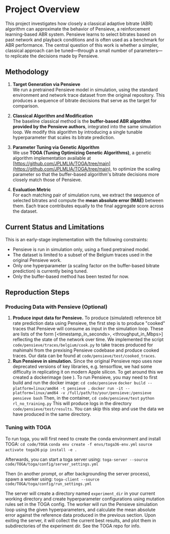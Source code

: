 # Project Overview

This project investigates how closely a classical adaptive bitrate (ABR) algorithm can approximate the behavior of Pensieve, a reinforcement learning-based ABR system. Pensieve learns to select bitrates based on past network and playback conditions and is often used as a benchmark for ABR performance. The central question of this work is whether a simpler, classical approach can be tuned—through a small number of parameters—to replicate the decisions made by Pensieve.

## Methodology

1. **Target Generation via Pensieve**  
   We run a pretrained Pensieve model in simulation, using the standard environment and network trace dataset from the original repository. This produces a sequence of bitrate decisions that serve as the target for comparison.

2. **Classical Algorithm and Modification**  
   The baseline classical method is the **buffer-based ABR algorithm provided by the Pensieve authors**, integrated into the same simulation loop. We modify this algorithm by introducing a single tunable hyperparameter that scales its bitrate prediction.

3. **Parameter Tuning via Genetic Algorithm**  
   We use **TOGA (Tuning Optimizing Genetic Algorithms)**, a genetic algorithm implementation available at [https://github.com/JPLMLIA/TOGA/tree/main](https://github.com/JPLMLIA/TOGA/tree/main), to optimize the scaling parameter so that the buffer-based algorithm's bitrate decisions more closely match those of Pensieve.

4. **Evaluation Metric**  
   For each matching pair of simulation runs, we extract the sequence of selected bitrates and compute the **mean absolute error (MAE)** between them. Each trace contributes equally to the final aggregate score across the dataset.

## Current Status and Limitations

This is an early-stage implementation with the following constraints:

- Pensieve is run in simulation only, using a fixed pretrained model.
- The dataset is limited to a subset of the Belgium traces used in the original Pensieve work.
- Only one hyperparameter (a scaling factor on the buffer-based bitrate prediction) is currently being tuned.
- Only the buffer-based method has been tested for now.

## Reproduction Steps

### Producing Data with Pensieve (Optional)

1. **Produce input data for Pensieve.** To produce (simulated) reference bit rate prediction data using Pensieve, the first step is to produce "cooked" traces that Pensieve will consume as input in the simulation loop. These are lists of the form [<timestamp_in_seconds>, <throughput_in_Mbps>] reflecting the state of the network over time. We implemented the script `code/pensieve/traces/belgium/cook.py` to take traces produced for mahimahi from the prexising Pensieve codebase and produce cooked traces. Our data can be found at `code/pensieve/test/cooked_traces`.
2. **Run Pensieve in simulation.** Since the original Pensieve repo uses now deprecated versions of key libraries, e.g. tensorflow, we had some difficulty in replicating it on modern Apple silicon. To get around this we created a dockerimage (see ). To run Pensieve, you may need to first build and run the docker image:
`cd code/pensieve`
`docker build --platform=linux/amd64 -t pensieve .`
`docker run -it --platform=linux/amd64 -v /full/path/to/your/pensieve:/pensieve pensieve bash`
Then, in the container,
`cd code/pensieve/test`
`python rl_no_training.py`
This will produce logs in the directory `code/pensieve/test/results`. You can skip this step and use the data we have produced in the same directory.

### Tuning with TOGA

To run toga, you will first need to create the conda environment and install TOGA:
`cd code/TOGA`
`conda env create -f envs/toga36-env.yml`
`source activate toga36`
`pip install -e .`

Afterwards, you can start a toga server using:
`toga-server --source code/TOGA/toga/config/server_settings.yml`

Then (in another prompt, or after backgrounding the server process), spawn a worker using:
`toga-client --source code/TOGA/toga/config/run_settings.yml`

The server will create a directory named `experiment_dir` in your current working directory and create hyperparameter configurations using mutation rules set in the TOGA config. The worker will run the Pensieve simulation loop using the given hyperparameters, and calculate the mean absolute error against the reference data produced in the previous section. Upon exiting the server, it will collect the current best results, and plot them in subdirectories of the experiment dir. See the TOGA repo for info.

